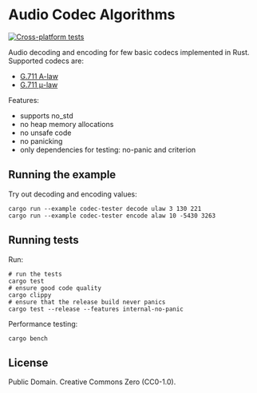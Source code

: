 
# Audio Codec Algorithms

[![Cross-platform tests](https://github.com/karip/audio-codec-algorithms/actions/workflows/cross-test.yml/badge.svg)](https://github.com/karip/audio-codec-algorithms/actions/workflows/cross-test.yml)

Audio decoding and encoding for few basic codecs implemented in Rust. Supported codecs are:

 - [G.711 A-law](https://en.wikipedia.org/wiki/G.711#A-law)
 - [G.711 μ-law](https://en.wikipedia.org/wiki/G.711#μ-law)

Features:

 - supports no_std
 - no heap memory allocations
 - no unsafe code
 - no panicking
 - only dependencies for testing: no-panic and criterion

## Running the example

Try out decoding and encoding values:

    cargo run --example codec-tester decode ulaw 3 130 221
    cargo run --example codec-tester encode alaw 10 -5430 3263

## Running tests

Run:

    # run the tests
    cargo test
    # ensure good code quality
    cargo clippy
    # ensure that the release build never panics
    cargo test --release --features internal-no-panic

Performance testing:

    cargo bench

## License

Public Domain. Creative Commons Zero (CC0-1.0).
